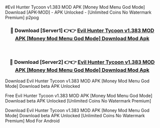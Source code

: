#Evil Hunter Tycoon v1.383 MOD APK [Money Mod Menu God Mode] Download [APK-MOD] - APK Unlocked - [Unlimited Coins No Watermark Premium] p2pog



<div align="center">

<h3>🔴 Download [Server1] 👉👉 <a href="https://momento.my/?title=Evil_Hunter_Tycoon_v1.383_MOD_APK_[Money_Mod_Menu_God_Mode]_Download">Evil Hunter Tycoon v1.383 MOD APK [Money Mod Menu God Mode] Download Mod Apk</a></h3><br>

<h3>🔴 Download [Server2] 👉👉 <a href="https://momento.my/?title=Evil_Hunter_Tycoon_v1.383_MOD_APK_[Money_Mod_Menu_God_Mode]_Download">Evil Hunter Tycoon v1.383 MOD APK [Money Mod Menu God Mode] Download Mod Apk</a></h3>
</div>



Download Evil Hunter Tycoon v1.383 MOD APK [Money Mod Menu God Mode] Download beta APK Unlocked

Free Evil Hunter Tycoon v1.383 MOD APK [Money Mod Menu God Mode] Download beta APK Unlocked [Unlimited Coins No Watermark Premium]

Download Evil Hunter Tycoon v1.383 MOD APK [Money Mod Menu God Mode] Download beta APK Unlocked [Unlimited Coins No Watermark Premium] Mod For Android
